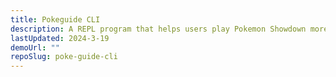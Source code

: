 ```yaml
---
title: Pokeguide CLI
description: A REPL program that helps users play Pokemon Showdown more effective
lastUpdated: 2024-3-19
demoUrl: ""
repoSlug: poke-guide-cli
---
```


